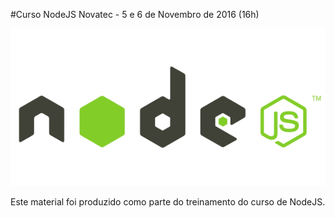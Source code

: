 #Curso NodeJS Novatec - 5 e 6 de Novembro de 2016 (16h)

![NodeJS](nodejs_logo.png)

Este material foi produzido como parte do treinamento do curso de NodeJS.
